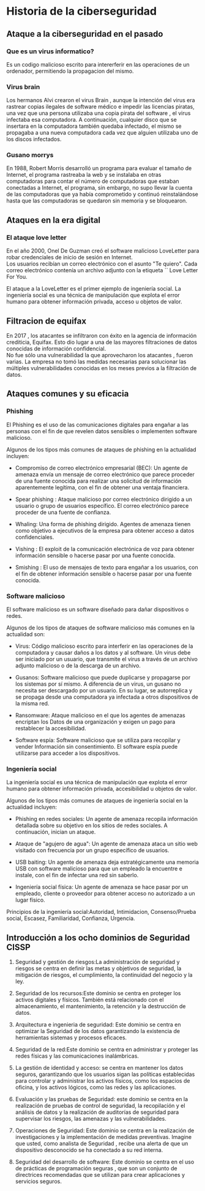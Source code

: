 # Historia de la ciberseguridad

## Ataque a la ciberseguridad en el pasado

### Que es un virus informatico?

Es un codigo malicioso escrito para intererferir en las operaciones de un ordenador, permitiendo la propagacion del mismo.

### Virus brain

Los hermanos Alvi crearon el virus Brain , aunque la intención del virus era rastrear copias ilegales de software médico e impedir las licencias piratas, una vez que una persona utilizaba una copia pirata del software , el virus infectaba esa computadora. A continuación, cualquier disco que se insertara en la computadora también quedaba infectado, el mismo se propagaba a una nueva computadora cada vez que alguien utilizaba uno de los discos infectados.

### Gusano morrys

 En 1988, Robert Morris desarrolló un programa para evaluar el tamaño de Internet, el programa rastreaba la web y se instalaba en otras computadoras para contar el número de computadoras que estaban conectadas a Internet, el programa, sin embargo, no supo llevar la cuenta de las computadoras que ya había comprometido y continuó reinstalándose hasta que las computadoras se quedaron sin memoria y se bloquearon. 

 ## Ataques en la era digital

 ### El ataque love letter

En el año 2000, Onel De Guzman creó el software malicioso LoveLetter para robar credenciales de inicio de sesión en Internet.  
Los usuarios recibían un correo electrónico con el asunto "Te quiero". Cada correo electrónico contenía un archivo adjunto con la etiqueta `` Love Letter For You.

El ataque a la LoveLetter es el primer ejemplo de ingeniería social. La ingeniería social es una técnica de manipulación que explota el error humano para obtener información privada, acceso u objetos de valor.

## Filtracion de equifax

En 2017 , los atacantes se infiltraron con éxito en la agencia de información crediticia, Equifax. Esto dio lugar a una de las mayores filtraciones de datos conocidas de información confidencial.  
No fue sólo una vulnerabilidad la que aprovecharon los atacantes , fueron varias. La empresa no tomó las medidas necesarias para solucionar las múltiples vulnerabilidades conocidas en los meses previos a la filtración de datos. 

## Ataques comunes y su eficacia

### Phishing

El Phishing es el uso de las comunicaciones digitales para engañar a las personas con el fin de que revelen datos sensibles o implementen software malicioso.

Algunos de los tipos más comunes de ataques de phishing en la actualidad incluyen:

 - Compromiso de correo electrónico empresarial (BEC): Un agente de amenaza envía un mensaje de correo electrónico que parece proceder de una fuente conocida para realizar una solicitud de información aparentemente legítima, con el fin de obtener una ventaja financiera.

 - Spear phishing : Ataque malicioso por correo electrónico dirigido a un usuario o grupo de usuarios específico. El correo electrónico parece proceder de una fuente de confianza.

 - Whaling: Una forma de phishing dirigido. Agentes de amenaza tienen como objetivo a ejecutivos de la empresa para obtener acceso a datos confidenciales.

 - Vishing : El exploit de la comunicación electrónica de voz para obtener información sensible o hacerse pasar por una fuente conocida.

 - Smishing : El uso de mensajes de texto para engañar a los usuarios, con el fin de obtener información sensible o hacerse pasar por una fuente conocida.

### Software malicioso

El software malicioso es un software diseñado para dañar dispositivos o redes.

Algunos de los tipos de ataques de software malicioso más comunes en la actualidad son:

 - Virus: Código malicioso escrito para interferir en las operaciones de la computadora y causar daños a los datos y al software.
   Un virus debe ser iniciado por un usuario, que transmite el virus a través de un archivo adjunto malicioso o de la descarga de un archivo.

 - Gusanos: Software malicioso que puede duplicarse y propagarse por los sistemas por sí mismo. A diferencia de un virus, un gusano no necesita ser descargado por un usuario. En su lugar, se autorreplica y se propaga desde una computadora ya infectada a otros dispositivos de la misma red.

 - Ransomware: Ataque malicioso en el que los agentes de amenazas encriptan los Datos de una organización y exigen un pago para restablecer la accesibilidad.

 - Software espía: Software malicioso que se utiliza para recopilar y vender Información sin consentimiento. El software espía puede utilizarse para acceder a los dispositivos.

### Ingeniería social

La ingeniería social es una técnica de manipulación que explota el error humano para obtener información privada, accesibilidad u objetos de valor.

Algunos de los tipos más comunes de ataques de ingeniería social en la actualidad incluyen:

 - Phishing en redes sociales: Un agente de amenaza recopila información detallada sobre su objetivo en los sitios de redes sociales. A continuación, inician un ataque.

 - Ataque de "agujero de agua": Un agente de amenaza ataca un sitio web visitado con frecuencia por un grupo específico de usuarios.

 - USB baiting: Un agente de amenaza deja estratégicamente una memoria USB con software malicioso para que un empleado la encuentre e instale, con el fin de infectar una red sin saberlo.

 - Ingeniería social física: Un agente de amenaza se hace pasar por un empleado, cliente o proveedor para obtener acceso no autorizado a un lugar físico.

Principios de la ingeniería social:Autoridad, Intimidacion, Consenso/Prueba social, Escasez, Familiaridad, Confianza, Urgencia.

## Introducción a los ocho dominios de Seguridad CISSP

1. Seguridad y gestión de riesgos:La administración de seguridad y riesgos se centra en definir las metas y objetivos de seguridad, la mitigación de riesgos, el cumplimiento, la continuidad del negocio y la ley.
 
2. Seguridad de los recursos:Este dominio se centra en proteger los activos digitales y físicos. También está relacionado con el almacenamiento, el mantenimiento, la retención y la destrucción de datos.
 
3. Arquitectura e ingenieria de seguridad: Este dominio se centra en optimizar la Seguridad de los datos garantizando la existencia de herramientas sistemas y procesos eficaces.
 
4. Seguridad de la red:Este dominio se centra en administrar y proteger las redes físicas y las comunicaciones inalámbricas.

5. La gestión de identidad y acceso: se centra en mantener los datos seguros, garantizando que los usuarios sigan las políticas establecidas para controlar y administrar los activos físicos, como los espacios de oficina, y los activos lógicos, como las redes y las aplicaciones.

6. Evaluación y las pruebas de Seguridad: este dominio se centra en la realización de pruebas de control de seguridad, la recopilación y el análisis de datos y la realización de auditorías de seguridad para supervisar los riesgos, las amenazas y las vulnerabilidades. 

7. Operaciones de Seguridad: Este dominio se centra en la realización de investigaciones y la implementación de medidas preventivas. Imagine que usted, como analista de Seguridad , recibe una alerta de que un dispositivo desconocido se ha conectado a su red interna. 

8. Seguridad del desarrollo de software: Este dominio se centra en el uso de prácticas de programación seguras , que son un conjunto de directrices recomendadas que se utilizan para crear aplicaciones y servicios seguros. 
